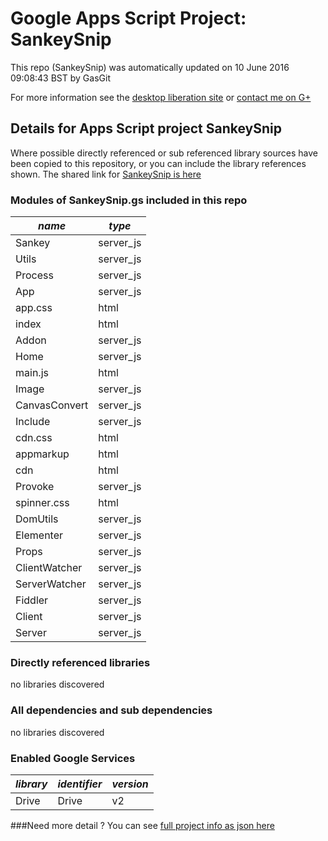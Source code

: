 # Google Apps Script Project: SankeySnip
This repo (SankeySnip) was automatically updated on 10 June 2016 09:08:43 BST by GasGit

For more information see the [desktop liberation site](http://ramblings.mcpher.com/Home/excelquirks/drivesdk/gettinggithubready "desktop liberation") or [contact me on G+](https://plus.google.com/+BruceMcpherson "Bruce McPherson - GDE")
## Details for Apps Script project SankeySnip
Where possible directly referenced or sub referenced library sources have been copied to this repository, or you can include the library references shown. 
The shared link for [SankeySnip is here](https://script.google.com/d/1-a_HFFFKTuDSYWgSQ5mAJQ4VQ7oQo1OM06oHBn_mGATt5KAajwIULzFd/edit?usp=sharing "open in the GAS IDE")

### Modules of SankeySnip.gs included in this repo
*name*|*type*
--- | --- 
Sankey| server_js
Utils| server_js
Process| server_js
App| server_js
app.css| html
index| html
Addon| server_js
Home| server_js
main.js| html
Image| server_js
CanvasConvert| server_js
Include| server_js
cdn.css| html
appmarkup| html
cdn| html
Provoke| server_js
spinner.css| html
DomUtils| server_js
Elementer| server_js
Props| server_js
ClientWatcher| server_js
ServerWatcher| server_js
Fiddler| server_js
Client| server_js
Server| server_js
### Directly referenced libraries
no libraries discovered
### All dependencies and sub dependencies
no libraries discovered
### Enabled Google Services
*library*|*identifier*|*version*
--- | --- | --- 
Drive| Drive|v2
###Need more detail ?
You can see [full project info as json here](info.json)
